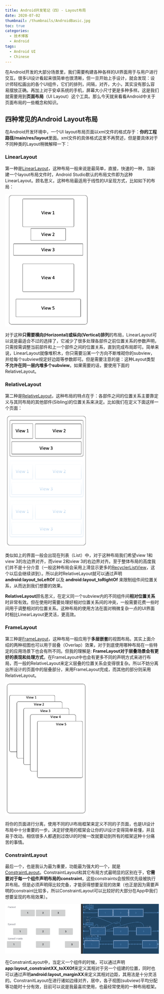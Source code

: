 ```yaml
---
title: Android开发笔记（四）- Layout布局
date: 2020-07-02
thumbnail: /thumbnails/AndroidBasic.jpg
toc: true
categories:
  - 技术博客
  - Android
tags:
  - Android UI
  - Chinese
---
```


在Android开发的大部分场景里，我们需要构建各种各样的UI界面用于与用户进行交互。很多UI设计看起来很简单也很清晰，但一旦开始上手设计，就会发现：设计师轻松画出的各个UI组件，它们的排列，间隔，对齐，大小，其实没有那么容易摆放正确。再加上对于安卓系统的手机，屏幕大小尺寸更是多种多样。这是我们就需要用到**页面布局**（UI Layout）这个工具。那么今天就来看看Android中关于页面布局的一些概念和知识。

<!-- more -->

## 四种常见的Android Layout布局
在Android开发环境中，一个UI layout布局页面以xml文件的格式存于：**你的工程路径/main/res/layout**里面。xml文件的具体格式这里不再赘述，但是要具体对于不同种类的Layout稍微解释一下：

### LinearLayout

第一种是[LinearLayout](https://developer.android.com/reference/android/widget/LinearLayout)，这种布局一般来说是最简单，直接，快速的一种，当新建一个layout布局文件时，Android Studio默认的布局文件即为这种LinearLayout。顾名思义，这种布局最适用于线性的UI呈现方式，比如如下的布局：

<img src="https://raw.githubusercontent.com/Yunze-Li/BlogPictures/master/BlogPictures/pictures/LinearLayout.png?token=AOJCUF75UEG6J4TJXJT7Y4C65W7Q6" style="zoom:67%;" />

对于这种**只需要横向(Horizontal)或纵向(Vertical)排列**的布局，LinearLayout可以说是最适合不过的选择了，它减少了很多处理各部件之前位置关系的参数声明，只需按需调整当前部件和上一个部件之间的位置关系，直到完成布局即可。简单来说，LinearLayout就像堆积木，你只需要沿某一个方向不断堆砌你的subview，并给每个subview规定好边距等参数即可。但是需要注意的是：这种Layout类型**不允许在同一层内堆多个subview**。如果需要的话，要使用下面的RelativeLayout。

### RelativeLayout

第二种是[RelativeLayout](https://developer.android.com/reference/android/widget/RelativeLayout)，这种布局的特点在于：各部件之间的位置关系主要靠定义与其同布局的其他部件(Sibling)的位置关系来决定。比如我们在定义下面这样一个页面：

<img src="https://raw.githubusercontent.com/Yunze-Li/BlogPictures/master/BlogPictures/pictures/RelativeLayout.png?token=AOJCUFYLQNLRLBAQLWMAHDS65W7UM" style="zoom:67%;" />

类似如上的界面一般会出现在列表（List）中，对于这种布局我们希望view 1和view 3的左边界对齐，而view 2和view 3的右边界对齐。至于整体布局的高度我们并不是十分介意（一般这种布局会采用上滑显示更多的[RecyclerListView](https://developer.android.com/jetpack/androidx/releases/recyclerview)，这个以后会继续讲到）。所以此时RelativeLayout就可以通过声明 **android:layout_toLeftOf** 以及 **android:layout_toRightOf** 来限制组件间位置关系，从而达到我们想要的效果。

**RelativeLayout**顾名思义，在定义同一个subview内的不同组件间**相对位置关系**时非常有效。但在使用时需要处理好相对位置关系间的冲突，一般需要花费一些时间用于调整相对的位置关系。这种布局的使用方法在面对稍微复杂一点的UI界面时相比LinearLayout更灵活，更高效。

### FrameLayout

第三种是[FrameLayout](https://developer.android.com/reference/android/widget/FrameLayout)，这种布局一般应用于**多层嵌套**的视图布局。其实上面介绍的两种视图也可以用于层叠（Overlap）效果，对于到底使用哪种布局在一些特定的应用场景下也会有所不同。但我的理解是: **FrameLayout对于层叠场景会有更好的表现和处理方式**，在FrameLayout中也会有更多不同的声明方式来进行布局，而一般的RelativeLayout来定义层叠的位置关系会变得很复杂。所以不妨分离出所设计的页面中的层叠部分，来用FrameLayout完成，而其他的部分则采用RelativeLayout。

<img src="https://raw.githubusercontent.com/Yunze-Li/BlogPictures/master/BlogPictures/pictures/FrameLayout.png?token=AOJCUFZJ7VIEVVXJTBIWXFS65W7QQ" style="zoom:67%;" />

将你的页面进行分离，使用不同的UI布局框架来定义不同的子页面，也是UI设计布局中十分重要的一步。决定好使用的框架会让你的UI设计变得简单易懂，并且易于改动。相信很多人都遇到过改UI的时候一改就要动到所有的框架这种十分痛苦的事情。

### ConstraintLayout

最后一个，也是我认为最为重要，功能最为强大的一个，就是[ConstraintLayout](https://developer.android.com/reference/android/support/constraint/ConstraintLayout)。ConstraintLayout和其它布局方式最明显的区别在于，**它需要对于每一个组件声明布局的constraint**，这些constraints会按照优先级被执行并布局。但是必须声明得比较完备，才能获得想要呈现的效果（也正是因为需要声明的constraint比较多，所以ConstraintLayout可以比较好的大部分在App中我们想要呈现的布局效果）。

![](https://raw.githubusercontent.com/Yunze-Li/BlogPictures/master/BlogPictures/pictures/ConstraintLayout.png?token=AOJCUF3DFSGT4D4O3PRIMDS65W7P6)

在ConstraintLayout中，当定义一个组件的时候，可以通过声明**app:layout_constraintXX_toXXOf**来定义其相对于另一个组建的位置，同时也可以通过声明**android:layout_marginXX**来定义其相对边距，其用法是十分灵活的。ConstranitLayout在进行诸如边缘对齐，居中，各子视图(subview)平均分配等功能时十分有效，目前可以说是我最喜欢使用，也最经常使用的一种布局框架。

